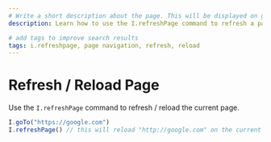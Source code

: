 ```yaml
---
# Write a short description about the page. This will be displayed on google search results.
description: Learn how to use the I.refreshPage command to refresh a page in your UIlicious test.

# add tags to improve search results
tags: i.refreshpage, page navigation, refresh, reload
---
```


# Refresh / Reload Page

Use the `I.refreshPage` command to refresh / reload the current page.

```javascript
I.goTo("https://google.com")
I.refreshPage() // this will reload "http://google.com" on the current tab
```
